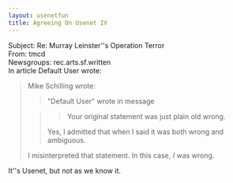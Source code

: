 ```yaml
---   
layout: usenetfun   
title: Agreeing On Usenet IV   
---   
```

   
Subject: Re: Murray Leinster''s Operation Terror   
From: tmcd   
Newsgroups: rec.arts.sf.written   
In article Default User wrote:   
>Mike Schilling wrote:   
>> &quot;Default User&quot; wrote in message   
>   
>> > Your original statement was just plain old wrong.   
>>   
>> Yes, I admitted that when I said it was both wrong and ambiguous.   
>   
>I misinterpreted that statement. In this case, *I* was wrong.   

It''s Usenet, but not as we know it.   
   

